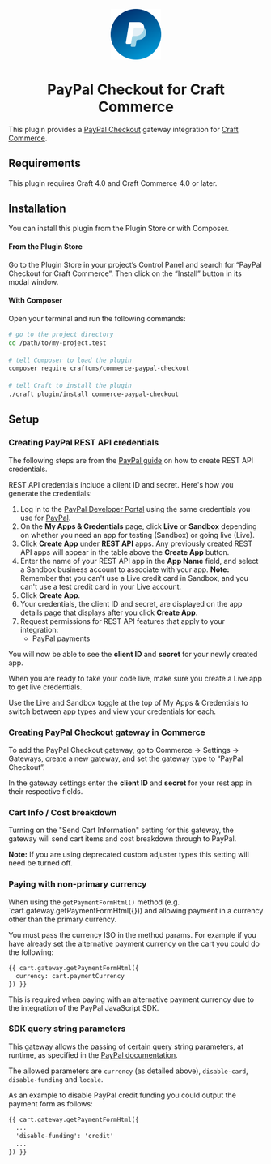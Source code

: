 <p align="center"><img src="./src/icon.svg" width="100" height="100" alt="PayPal Checkout for Craft Commerce icon"></p>
<h1 align="center">PayPal Checkout for Craft Commerce</h1>

This plugin provides a [PayPal Checkout](https://www.paypal.com/uk/webapps/mpp/checkout) gateway integration for [Craft Commerce](https://craftcms.com/commerce).

## Requirements

This plugin requires Craft 4.0 and Craft Commerce 4.0 or later.

## Installation

You can install this plugin from the Plugin Store or with Composer.

#### From the Plugin Store

Go to the Plugin Store in your project’s Control Panel and search for “PayPal Checkout for Craft Commerce”. Then click on the “Install” button in its modal window.

#### With Composer

Open your terminal and run the following commands:

```bash
# go to the project directory
cd /path/to/my-project.test

# tell Composer to load the plugin
composer require craftcms/commerce-paypal-checkout

# tell Craft to install the plugin
./craft plugin/install commerce-paypal-checkout
```

## Setup

### Creating PayPal REST API credentials

The following steps are from the [PayPal guide](https://www.paypal.com/us/smarthelp/article/how-do-i-create-rest-api-credentials-ts1949) on how to create REST API credentials. 

REST API credentials include a client ID and secret. Here's how you generate the credentials:

1. Log in to the [PayPal Developer Portal](https://developer.paypal.com/) using the same credentials you use for [PayPal](https://paypal.com/).
1. On the **My Apps & Credentials** page, click **Live** or **Sandbox** depending on whether you need an app for testing (Sandbox) or going live (Live).
1. Click **Create App** under **REST API** apps. Any previously created REST API apps will appear in the table above the **Create App** button.
1. Enter the name of your REST API app in the **App Name** field, and select a Sandbox business account to associate with your app.
**Note:** Remember that you can't use a Live credit card in Sandbox, and you can't use a test credit card in your Live account.
1. Click **Create App**.
1. Your credentials, the client ID and secret, are displayed on the app details page that displays after you click **Create App**.
1. Request permissions for REST API features that apply to your integration:
    - PayPal payments

You will now be able to see the **client ID** and **secret** for your newly created app.

When you are ready to take your code live, make sure you create a Live app to get live credentials.

Use the Live and Sandbox toggle at the top of My Apps & Credentials to switch between app types and view your credentials for each.

### Creating PayPal Checkout gateway in Commerce

To add the PayPal Checkout gateway, go to Commerce → Settings → Gateways, create a new gateway, and set the gateway type to “PayPal Checkout”.

In the gateway settings enter the **client ID** and **secret** for your rest app in their respective fields.

### Cart Info / Cost breakdown

Turning on the "Send Cart Information" setting for this gateway, the gateway will send cart items and cost breakdown through to PayPal.

**Note:** If you are using deprecated custom adjuster types this setting will need be turned off.

### Paying with non-primary currency

When using the `getPaymentFormHtml()` method (e.g. `cart.gateway.getPaymentFormHtml({})) and allowing payment in a currency other than the primary currency.

You must pass the currency ISO in the method params. For example if you have already set the alternative payment currency on the cart you could do the following:

```twig
{{ cart.gateway.getPaymentFormHtml({
  currency: cart.paymentCurrency
}) }}
```

This is required when paying with an alternative payment currency due to the integration of the PayPal JavaScript SDK.

### SDK query string parameters

This gateway allows the passing of certain query string parameters, at runtime, as specified in the [PayPal documentation](https://developer.paypal.com/docs/checkout/reference/customize-sdk/#query-parameters).

The allowed parameters are `currency` (as detailed above), `disable-card`, `disable-funding` and `locale`.

As an example to disable PayPal credit funding you could output the payment form as follows:

```twig
{{ cart.gateway.getPaymentFormHtml({
  ...
  'disable-funding': 'credit'
  ...
}) }}
```
